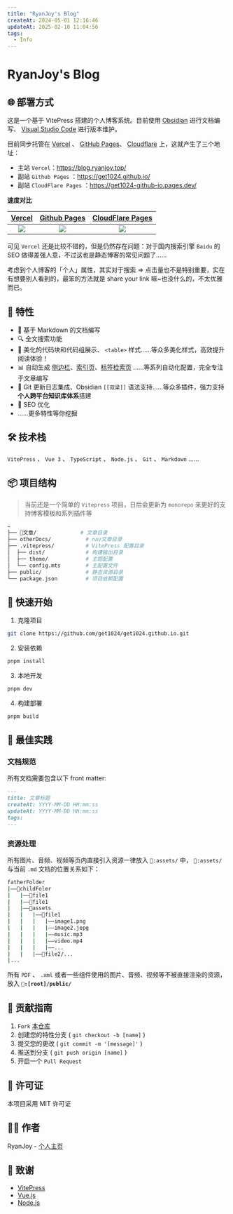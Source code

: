 ```yaml
---
title: "RyanJoy's Blog"
createAt: 2024-05-01 12:16:46
updateAt: 2025-02-10 11:04:56
tags:
  - Info
---
```


# RyanJoy's Blog

## 🌐 部署方式

这是一个基于 VitePress 搭建的个人博客系统。目前使用 [Obsidian](https://obsidian.md/) 进行文档编写、 [Visual Studio Code](https://code.visualstudio.com/) 进行版本维护。

目前同步托管在 [Vercel](https://vercel.com/) 、 [GitHub Pages](https://pages.github.com/)、 [Cloudflare](https://www.cloudflare.com/zh-cn/) 上，这就产生了三个地址：

- 主站 `Vercel`：<https://blog.ryanjoy.top/>
- 副站 `Github Pages` ：<https://get1024.github.io/>
- 副站 `CloudFlare Pages` ：<https://get1024-github-io.pages.dev/>

**速度对比**

|                                 [Vercel](https://blog.ryanjoy.top/)                                  |                                 [Github Pages](https://get1024.github.io/)                                 |                            [CloudFlare Pages](https://get1024-github-io.pages.dev/)                            |
| :--------------------------------------------------------------------------------------------------: | :--------------------------------------------------------------------------------------------------------: | :------------------------------------------------------------------------------------------------------------: |
| ![](https://github.com/get1024/get1024.github.io/blob/main/public/README-assets/vercel.png?raw=true) | ![](https://github.com/get1024/get1024.github.io/blob/main/public/README-assets/gtihub-pages.png?raw=true) | ![](https://github.com/get1024/get1024.github.io/blob/main/public/README-assets/CloudFlare-pages.png?raw=true) |

可见 `Vercel` 还是比较不错的，但是仍然存在问题：对于国内搜索引擎 `Baidu` 的 SEO 做得差强人意，不过这也是静态博客的常见问题了……

考虑到个人博客的「个人」属性，其实对于搜索 => 点击量也不是特别重要，实在有想要别人看到的，最笨的方法就是 share your link 嘛~也没什么的，不太优雅而已。

## 🌟 特性

- 📝 基于 Markdown 的文档编写
- 🔍 全文搜索功能
- 🎨 美化的代码块和代码组展示、 `<table>` 样式……等众多美化样式，高效提升阅读体验！
- 📊 自动生成 [侧边栏](https://blog.ryanjoy.top/%F0%9F%93%92%E6%96%87%E7%AB%A0/%F0%9F%91%A8%F0%9F%8F%BC%E2%80%8D%F0%9F%92%BB%E4%B8%AA%E4%BA%BA%E9%A1%B9%E7%9B%AE/%F0%9F%8C%90%E5%8D%9A%E5%AE%A2/%F0%9F%94%8C%E5%8A%9F%E8%83%BD%E8%A7%A3%E8%80%A6%E6%8F%92%E4%BB%B6/Vitepress%E8%87%AA%E5%8A%A8%E7%94%9F%E6%88%90%E4%BE%A7%E8%BE%B9%E6%A0%8F.html)、[索引页](https://blog.ryanjoy.top/%F0%9F%93%92%E6%96%87%E7%AB%A0/%F0%9F%91%A8%F0%9F%8F%BC%E2%80%8D%F0%9F%92%BB%E4%B8%AA%E4%BA%BA%E9%A1%B9%E7%9B%AE/%F0%9F%8C%90%E5%8D%9A%E5%AE%A2/%F0%9F%94%8C%E5%8A%9F%E8%83%BD%E8%A7%A3%E8%80%A6%E6%8F%92%E4%BB%B6/Vitepress%E8%87%AA%E5%8A%A8%E7%94%9F%E6%88%90%E7%B4%A2%E5%BC%95%E9%A1%B5.html)、[标签检索页](https://blog.ryanjoy.top/%F0%9F%93%92%E6%96%87%E7%AB%A0/%F0%9F%91%A8%F0%9F%8F%BC%E2%80%8D%F0%9F%92%BB%E4%B8%AA%E4%BA%BA%E9%A1%B9%E7%9B%AE/%F0%9F%8C%90%E5%8D%9A%E5%AE%A2/%F0%9F%94%8C%E5%8A%9F%E8%83%BD%E8%A7%A3%E8%80%A6%E6%8F%92%E4%BB%B6/Vitepress%E8%87%AA%E5%8A%A8%E7%94%9F%E6%88%90%E7%B4%A2%E5%BC%95%E9%A1%B5.html) ……等系列自动化配置，完全专注于文章编写
- 🔄 Git 更新日志集成、Obsidian `[[双梁]]` 语法支持……等众多插件，强力支持**个人跨平台知识库体系**搭建
- 🎯 SEO 优化
- ……更多特性等你挖掘

## 🛠️ 技术栈

`VitePress` 、 `Vue 3` 、 `TypeScript` 、 `Node.js` 、 `Git` 、 `Markdown` ……

## 📦 项目结构

>  当前还是一个简单的 `Vitepress` 项目，日后会更新为 `monorepo` 来更好的支持博客模板和系列插件等

```sh
~
├── 📒文章/              # 文章目录
├── otherDocs/           # nav文章目录
├── .vitepress/          # VitePress 配置目录
│  ├── dist/             # 构建输出目录
│  ├── theme/            # 主题配置
│  └── config.mts        # 主配置文件
├── public/              # 静态资源目录
└── package.json         # 项目依赖配置

```

## 🚀 快速开始

1. 克隆项目

```bash
git clone https://github.com/get1024/get1024.github.io.git
```

2. 安装依赖

```bash
pnpm install
```

3. 本地开发

```bash
pnpm dev
```

4. 构建部署

```bash
pnpm build
```

## 📝 最佳实践

### 文档规范

所有文档需要包含以下 front matter:

```markdown
---
title: 文章标题
createAt: YYYY-MM-DD HH:mm:ss
updateAt: YYYY-MM-DD HH:mm:ss
tags:
---
```

### 资源处理

所有图片、音频、视频等页内直接引入资源一律放入 `📂:assets/` 中， `📂:assets/` 与当前 `.md` 文档的位置关系如下：

```sh
fatherFolder
|——📂childFoler
|	|——📄file1
|	|——📄file1
|	|——📂assets
|	|	|——📂file1
|	|	|	|——image1.png
|	|	|	|——image2.jepg
|	|	|	|——music.mp3
|	|	|	|——video.mp4
|	|	|	|——...
|	|	|——📂file2/...
|...
```

所有 `PDF` 、 `.xml` 或者一些组件使用的图片、音频、视频等不被直接渲染的资源，放入 **`📂:[root]/public/`**

## 🤝 贡献指南

1. `Fork` [本仓库](https://github.com/get1024/get1024.github.io)
2. 创建您的特性分支 ( `git checkout -b [name]` )
3. 提交您的更改 ( `git commit -m '[message]'` )
4. 推送到分支 ( `git push origin [name]` )
5. 开启一个 `Pull Request`

## 📄 许可证

本项目采用 MIT 许可证

## 👨‍💻 作者

RyanJoy - [个人主页](https://github.com/get1024)

## 🙏 致谢

- [VitePress](https://vitepress.dev/)
- [Vue.js](https://vuejs.org/)
- [Node.js](https://nodejs.org/)